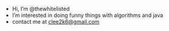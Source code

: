 - Hi, I’m @thewhitelisted
- I’m interested in doing funny things with algorithms and java
- contact me at clee2k6@gmail.com

<!---
thewhitelisted/thewhitelisted is a ✨ special ✨ repository because its `README.md` (this file) appears on your GitHub profile.
You can click the Preview link to take a look at your changes.
--->
